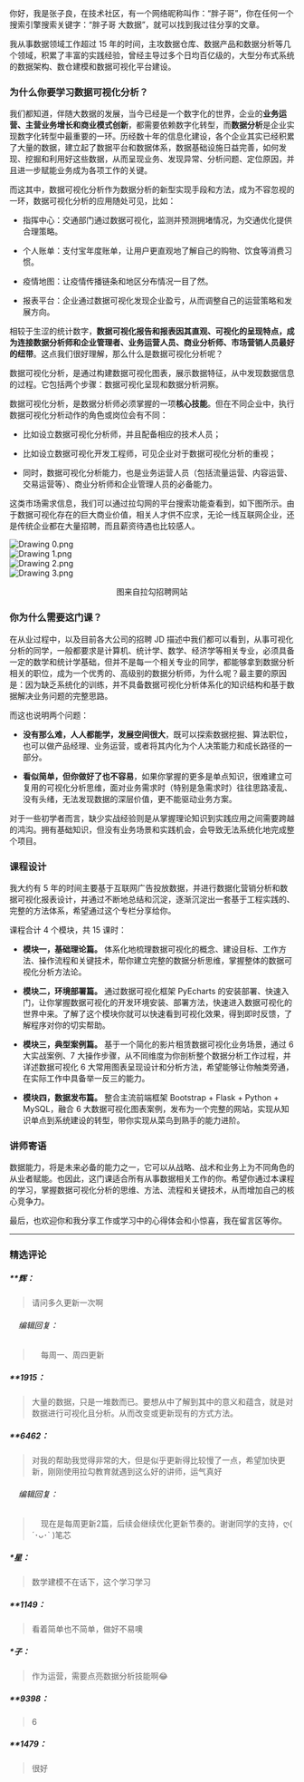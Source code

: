 <p data-nodeid="436">你好，我是张子良，在技术社区，有一个网络昵称叫作：“胖子哥”，你在任何一个搜索引擎搜索关键字：“胖子哥 大数据”，就可以找到我过往分享的文章。</p>


<p data-nodeid="3">我从事数据领域工作超过 15 年的时间，主攻数据仓库、数据产品和数据分析等几个领域，积累了丰富的实践经验，曾经主导过多个日均百亿级的，大型分布式系统的数据架构、数仓建模和数据可视化平台建设。</p>
<h3 data-nodeid="4">为什么你要学习数据可视化分析？</h3>
<p data-nodeid="5">我们都知道，伴随大数据的发展，当今已经是一个数字化的世界，企业的<strong data-nodeid="69">业务运营、主营业务增长和商业模式创新</strong>，都需要依赖数字化转型，而<strong data-nodeid="70">数据分析</strong>是企业实现数字化转型中最重要的一环。历经数十年的信息化建设，各个企业其实已经积累了大量的数据，建立起了数据平台和数据体系，数据基础设施日益完善，如何发现、挖掘和利用好这些数据，从而呈现业务、发现异常、分析问题、定位原因，并且进一步赋能业务成为各项工作的关键。</p>
<p data-nodeid="6">而这其中，数据可视化分析作为数据分析的新型实现手段和方法，成为不容忽视的一环，数据可视化分析的应用随处可见，比如：</p>
<ul data-nodeid="7">
<li data-nodeid="8">
<p data-nodeid="9">指挥中心：交通部门通过数据可视化，监测并预测拥堵情况，为交通优化提供合理策略。</p>
</li>
<li data-nodeid="10">
<p data-nodeid="11">个人账单：支付宝年度账单，让用户更直观地了解自己的购物、饮食等消费习惯。</p>
</li>
<li data-nodeid="12">
<p data-nodeid="13">疫情地图：让疫情传播链条和地区分布情况一目了然。</p>
</li>
<li data-nodeid="14">
<p data-nodeid="15">报表平台：企业通过数据可视化发现企业盈亏，从而调整自己的运营策略和发展方向。</p>
</li>
</ul>
<p data-nodeid="16">相较于生涩的统计数字，<strong data-nodeid="81">数据可视化报告和报表因其直观、可视化的呈现特点，成为连接数据分析师和企业管理者、业务运营人员、商业分析师、市场营销人员最好的纽带</strong>。这点我们很好理解，那么什么是数据可视化分析呢？</p>
<p data-nodeid="17">数据可视化分析，是通过构建数据可视化图表，展示数据特征，从中发现数据信息的过程。它包括两个步骤：数据可视化呈现和数据分析洞察。</p>
<p data-nodeid="18">数据可视化分析，是数据分析师必须掌握的一项<strong data-nodeid="88">核心技能</strong>。但在不同企业中，执行数据可视化分析动作的角色或岗位会有不同：</p>
<ul data-nodeid="19">
<li data-nodeid="20">
<p data-nodeid="21">比如设立数据可视化分析师，并且配备相应的技术人员；</p>
</li>
<li data-nodeid="22">
<p data-nodeid="23">比如设立数据可视化开发工程师，可见企业对于数据可视化分析的重视；</p>
</li>
<li data-nodeid="24">
<p data-nodeid="25">同时，数据可视化分析能力，也是业务运营人员（包括流量运营、内容运营、交易运营等）、商业分析师和企业管理人员的必备能力。</p>
</li>
</ul>
<p data-nodeid="980">这类市场需求信息，我们可以通过拉勾网的平台搜索功能查看到，如下图所示。由于数据可视化存在的巨大商业价值，相关人才供不应求，无论一线互联网企业，还是传统企业都在大量招聘，而且薪资待遇也比较感人。</p>
<p data-nodeid="2966"><img src="https://s0.lgstatic.com/i/image/M00/42/82/Ciqc1F856-eADpQ5AABDsqVEvMI110.png" alt="Drawing 0.png" data-nodeid="2970"><br>
<img src="https://s0.lgstatic.com/i/image/M00/42/8D/CgqCHl856-2APrKVAAAzTTgicrI159.png" alt="Drawing 1.png" data-nodeid="2974"><br>
<img src="https://s0.lgstatic.com/i/image/M00/42/8D/CgqCHl856_KACZHsAABAeEL6m5Q872.png" alt="Drawing 2.png" data-nodeid="2978"><br>
<img src="https://s0.lgstatic.com/i/image/M00/42/8D/CgqCHl856_aAYTjHAABEfEl8b10983.png" alt="Drawing 3.png" data-nodeid="2982"></p>
<div data-nodeid="3267" class=""><p style="text-align:center">图来自拉勾招聘网站</p> </div>


















<h3 data-nodeid="32">你为什么需要这门课？</h3>
<p data-nodeid="33">在从业过程中，以及目前各大公司的招聘 JD 描述中我们都可以看到，从事可视化分析的同学，一般都要求是计算机、统计学、数学、经济学等相关专业，必须具备一定的数学和统计学基础，但并不是每一个相关专业的同学，都能够拿到数据分析相关的职位，成为一个优秀的、高级别的数据分析师，为什么呢？最主要的原因是：因为缺乏系统化的训练，并不具备数据可视化分析体系化的知识结构和基于数据解决业务问题的完整思路。</p>
<p data-nodeid="34">而这也说明两个问题：</p>
<ul data-nodeid="35">
<li data-nodeid="36">
<p data-nodeid="37"><strong data-nodeid="113">没有那么难，人人都能学，发展空间很大</strong>，既可以探索数据挖掘、算法职位，也可以做产品经理、业务运营，或者将其内化为个人决策能力和成长路径的一部分。</p>
</li>
<li data-nodeid="38">
<p data-nodeid="39"><strong data-nodeid="118">看似简单，但你做好了也不容易</strong>，如果你掌握的更多是单点知识，很难建立可复用的可视化分析思维，面对业务需求时（特别是急需求时）往往思路凌乱、没有头绪，无法发现数据的深层价值，更不能驱动业务方案。</p>
</li>
</ul>
<p data-nodeid="40">对于一些初学者而言，缺少实战经验则是从掌握理论知识到实践应用之间需要跨越的鸿沟。拥有基础知识，但没有业务场景和实践机会，会导致无法系统化地完成整个项目。</p>
<h3 data-nodeid="41">课程设计</h3>
<p data-nodeid="42">我大约有 5 年的时间主要基于互联网广告投放数据，并进行数据化营销分析和数据可视化报表设计，并通过不断地总结和沉淀，逐渐沉淀出一套基于工程实践的、完整的方法体系，希望通过这个专栏分享给你。</p>
<p data-nodeid="43">课程合计 4 个模块，共 15 课时：</p>
<ul data-nodeid="44">
<li data-nodeid="45">
<p data-nodeid="46"><strong data-nodeid="127">模块一，基础理论篇。</strong> 体系化地梳理数据可视化的概念、建设目标、工作方法、操作流程和关键技术，帮你建立完整的数据分析思维，掌握整体的数据可视化分析方法论。</p>
</li>
<li data-nodeid="47">
<p data-nodeid="48"><strong data-nodeid="132">模块二，环境部署篇。</strong> 通过数据可视化框架 PyEcharts 的安装部署、快速入门，让你掌握数据可视化的开发环境安装、部署方法，快速进入数据可视化的世界中来。了解了这个模块你就可以快速看到可视化效果，得到即时反馈，了解程序对你的切实帮助。</p>
</li>
<li data-nodeid="49">
<p data-nodeid="50"><strong data-nodeid="137">模块三，典型案例篇。</strong> 基于一个简化的影片租赁数据可视化业务场景，通过 6 大实战案例、7 大操作步骤，从不同维度为你剖析整个数据分析工作过程，并详述数据可视化 6 大常用图表呈现设计和分析方法，希望能够让你触类旁通，在实际工作中具备举一反三的能力。</p>
</li>
<li data-nodeid="51">
<p data-nodeid="52"><strong data-nodeid="142">模块四，数据发布篇。</strong> 整合主流前端框架 Bootstrap + Flask + Python + MySQL，融合 6 大数据可视化图表案例，发布为一个完整的网站，实现从知识单点到系统建设的转型，带你实现从菜鸟到熟手的能力进阶。</p>
</li>
</ul>
<h3 data-nodeid="53">讲师寄语</h3>
<p data-nodeid="54">数据能力，将是未来必备的能力之一，它可以从战略、战术和业务上为不同角色的从业者赋能。也因此，这门课适合所有从事数据相关工作的你。希望你通过本课程的学习，掌握数据可视化分析的思维、方法、流程和关键技术，从而增加自己的核心竞争力。</p>
<p data-nodeid="55">最后，也欢迎你和我分享工作或学习中的心得体会和小惊喜，我在留言区等你。</p>

---

### 精选评论

##### **辉：
> 请问多久更新一次啊

 ###### &nbsp;&nbsp;&nbsp; 编辑回复：
> &nbsp;&nbsp;&nbsp; 每周一、周四更新

##### **1915：
> 大量的数据，只是一堆数而已。要想从中了解到其中的意义和蕴含，就是对数据进行可视化且分析。从而改变或更新现有的方式方法。

##### **6462：
> 对我的帮助我觉得非常的大，但是似乎更新得比较慢了一点，希望加快更新，刚刚使用拉勾教育就遇到这么好的讲师，运气真好

 ###### &nbsp;&nbsp;&nbsp; 编辑回复：
> &nbsp;&nbsp;&nbsp; 现在是每周更新2篇，后续会继续优化更新节奏的。谢谢同学的支持，ღ( ´･ᴗ･` )笔芯

##### *星：
> 数学建模不在话下，这个学习学习

##### **1149：
> 看着简单也不简单，做好不易噢

##### *子：
> 作为运营，需要点亮数据分析技能啊😂

##### **9398：
> 6

##### **1479：
> 很好

